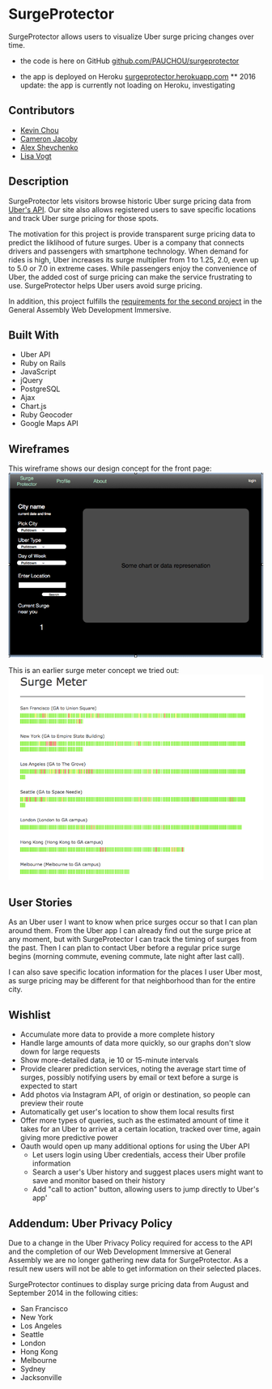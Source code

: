 SurgeProtector
==============

SurgeProtector allows users to visualize Uber surge pricing changes over time.

* the code is here on GitHub [github.com/PAUCHOU/surgeprotector](https://github.com/PAUCHOU/surgeprotector)

* the app is deployed on Heroku [surgeprotector.herokuapp.com](http://surgeprotector.herokuapp.com/) 
** 2016 update: the app is currently not loading on Heroku, investigating 



## Contributors

* [Kevin Chou](https://github.com/PAUCHOU)
* [Cameron Jacoby](https://github.com/cameronjacoby)
* [Alex Shevchenko](https://github.com/alexshev91)
* [Lisa Vogt](https://github.com/lisavogtsf)

## Description



SurgeProtector lets visitors browse historic Uber surge pricing data from [Uber's API](https://developer.uber.com/). Our site also allows registered users to save specific locations and track Uber surge pricing for those spots.

The motivation for this project is provide transparent surge pricing data to predict the liklihood of future surges. Uber is a company that connects drivers and passengers with smartphone technology. When demand for rides is high, Uber increases its surge multiplier from 1 to 1.25, 2.0, even up to 5.0 or 7.0 in extreme cases. While passengers enjoy the convenience of Uber, the added cost of surge pricing can make the service frustrating to use.  SurgeProtector helps Uber users avoid surge pricing.

In addition, this project fulfills the [requirements for the second project](https://github.com/wdi-sf-july/project_specs) in the General Assembly Web Development Immersive.

## Built With

* Uber API
* Ruby on Rails
* JavaScript
* jQuery
* PostgreSQL
* Ajax
* Chart.js
* Ruby Geocoder
* Google Maps API


## Wireframes
This wireframe shows our design concept for the front page:
![front page wireframe](/app/assets/images/surgeprotector_wireframe.png "Front page wireframe")

This is an earlier surge meter concept we tried out:
![early red/green surge meter](/app/assets/images/surge_meter_WedAM.png "Early Surge Meter")

## User Stories
As an Uber user I want to know when price surges occur so that I can plan around them. From the Uber app I can already find out the surge price at any moment, but with SurgeProtector I can track the timing of surges from the past. Then I can plan to contact Uber before a regular price surge begins (morning commute, evening commute, late night after last call).

I can also save specific location information for the places I user Uber most, as surge pricing may be different for that neighborhood than for the entire city.

## Wishlist


* Accumulate more data to provide a more complete history
* Handle large amounts of data more quickly, so our graphs don't slow down for large requests
* Show more-detailed data, ie 10 or 15-minute intervals
* Provide clearer prediction services, noting the average start time of surges, possibly notifying users by email or text before a surge is expected to start
* Add photos via Instagram API, of origin or destination, so people can preview their route
* Automatically get user's location to show them local results first
* Offer more types of queries, such as the estimated amount of time it takes for an Uber to arrive at a certain location, tracked over time, again giving more predictive power
* Oauth would open up many additional options for using the Uber API
  * Let users login using Uber credentials, access their Uber profile information
  * Search a user's Uber history and suggest places users might want to save and monitor based on their history
  * Add "call to action" button, allowing users to jump directly to Uber's app'
  
## Addendum: Uber Privacy Policy
Due to a change in the Uber Privacy Policy required for access to the API and the completion of our Web Development Immersive at General Assembly we are no longer gathering new data for SurgeProtector.  As a result new users will not be able to get information on their selected places. 

SurgeProtector continues to display surge pricing data from August and September 2014 in the following cities:

* San Francisco
* New York
* Los Angeles
* Seattle
* London
* Hong Kong
* Melbourne
* Sydney
* Jacksonville
